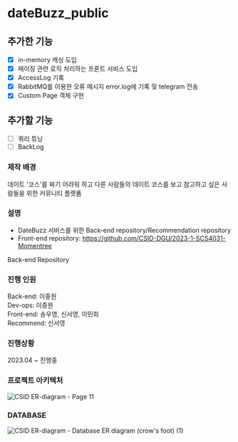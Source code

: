 # dateBuzz_public



## 추가한 기능
* [x] in-memory 캐싱 도입
* [x] 페이징 관련 로직 처리하는 프론트 서비스 도입
* [x] AccessLog 기록
* [x] RabbitMQ를 이용한 오류 메시지 error.log에 기록 및 telegram 전송
* [x] Custom Page 객체 구현

## 추가할 기능
* [ ] 쿼리 튜닝
* [ ] BackLog

### 제작 배경    
데이트 '코스'를 짜기 어려워 하고 다른 사람들의 데이트 코스를 보고 참고하고 싶은 사람들을 위한 커뮤니티 플랫폼

### 설명  
- DateBuzz 서비스를 위한 Back-end repository/Recommendation repository  
- Front-end repository: https://github.com/CSID-DGU/2023-1-SCS4031-Momentree
  
Back-end Repository  


### 진행 인원  
Back-end: 이중원  
Dev-ops: 이중원  
Front-end: 송우영, 신서영, 이민희  
Recommend: 신서영


### 진행상황  
2023.04 ~ 진행중


### 프로젝트 아키텍처
![CSID ER-diagram - Page 11](https://github.com/CSID-DGU/2023-1-SCS4031-Momentree-2/assets/85065626/c81e94ea-7324-4941-ac54-6761ebe02b4b)


### DATABASE
![CSID ER-diagram - Database ER diagram (crow's foot) (1)](https://github.com/CSID-DGU/2023-1-SCS4031-Momentree-2/assets/85065626/060558f9-55fb-4379-a52e-91bbc761fcd2)
